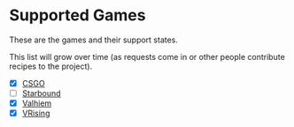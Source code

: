 # Supported Games

These are the games and their support states.

This list will grow over time (as requests come in or other people contribute recipes to the project).

- [x] [CSGO](./guides/games/csgo.md)
- [ ] [Starbound](http://docs.warcamp.org/development/03_warplans/#starbound)
- [x] [Valhiem](./guides/games/valhiem.md)
- [x] [VRising](./guides/games/vrising.md)
